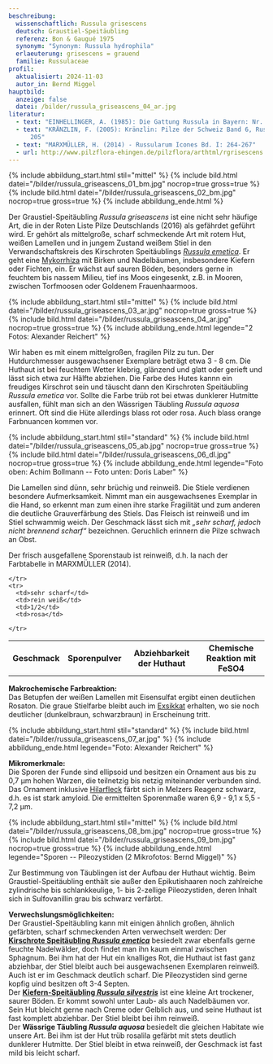 ```yaml
---
beschreibung:
  wissenschaftlich: Russula grisescens
  deutsch: Graustiel-Speitäubling
  referenz: Bon & Gaugué 1975
  synonym: "Synonym: Russula hydrophila"
  erlaeuterung: grisescens = grauend
  familie: Russulaceae
profil:
  aktualisiert: 2024-11-03
  autor_in: Bernd Miggel
hauptbild:
  anzeige: false
  datei: /bilder/russula_griseascens_04_ar.jpg
literatur:
  - text: "EINHELLINGER, A. (1985): Die Gattung Russula in Bayern: Nr. 51"
  - text: "KRÄNZLIN, F. (2005): Kränzlin: Pilze der Schweiz Band 6, Russulaceae: Nr.
      205"
  - text: "MARXMÜLLER, H. (2014) - Russularum Icones Bd. I: 264-267"
  - url: http://www.pilzflora-ehingen.de/pilzflora/arthtml/rgrisescens.php
---
```

{% include abbildung_start.html stil="mittel" %}
{% include bild.html datei="/bilder/russula_griseascens_01_bm.jpg" nocrop=true gross=true %}
{% include bild.html datei="/bilder/russula_griseascens_02_bm.jpg" nocrop=true gross=true %}
{% include abbildung_ende.html %}

Der Graustiel-Speitäubling *Russula griseascens* ist eine nicht sehr häufige Art, die in der Roten Liste Pilze Deutschlands (2016) als gefährdet geführt wird. Er gehört als mittelgroße, scharf schmeckende Art mit rotem Hut, weißen Lamellen und in jungem Zustand weißem Stiel in den Verwandschaftskreis des Kirschroten Speitäublings *[Russula emetica](/pilze/russula-emetica-kirschroter-speitäubling)*. Er geht eine [Mykorrhiza](Mykorrhiza "Glossar") mit Birken und Nadelbäumen, insbesondere Kiefern oder Fichten, ein. Er wächst auf sauren Böden, besonders gerne in feuchtem bis nassem Milieu, tief ins Moos eingesenkt, z.B. in Mooren, zwischen Torfmoosen oder Goldenem Frauenhaarmoos.

{% include abbildung_start.html stil="mittel" %}
{% include bild.html datei="/bilder/russula_griseascens_03_ar.jpg" nocrop=true gross=true %}
{% include bild.html datei="/bilder/russula_griseascens_04_ar.jpg" nocrop=true gross=true %}
{% include abbildung_ende.html legende="2 Fotos: Alexander Reichert" %}

Wir haben es mit einem mittelgroßen, fragilen Pilz zu tun. Der Hutdurchmesser ausgewachsener Exemplare beträgt etwa 3 - 8 cm. Die Huthaut ist bei feuchtem Wetter klebrig, glänzend und glatt oder gerieft und lässt sich etwa zur Hälfte abziehen. Die Farbe des Hutes kannn ein freudiges Kirschrot sein und täuscht dann den Kirschroten Speitäubling *Russula emetica* vor. Sollte die Farbe trüb rot bei etwas dunklerer Hutmitte ausfallen, fühlt man sich an den Wässrigen Täubling *Russula aquosa* erinnert. Oft sind die Hüte allerdings blass rot oder rosa. Auch blass orange Farbnuancen kommen vor.

{% include abbildung_start.html stil="standard" %}
{% include bild.html datei="/bilder/russula_griseascens_05_ab.jpg" nocrop=true gross=true %}
{% include bild.html datei="/bilder/russula_griseascens_06_dl.jpg" nocrop=true gross=true %}
{% include abbildung_ende.html legende="Foto oben: Achim Bollmann -- Foto unten: Doris Laber" %}

Die Lamellen sind dünn, sehr brüchig und reinweiß. Die Stiele verdienen besondere Aufmerksamkeit. Nimmt man ein ausgewachsenes Exemplar in die Hand, so erkennt man zum einen ihre starke Fragilität und zum anderen die deutliche Grauverfärbung des Stiels. Das Fleisch ist reinweiß und im Stiel schwammig weich. Der Geschmack lässt sich mit *„sehr scharf, jedoch nicht brennend scharf“* bezeichnen. Geruchlich erinnern die Pilze schwach an Obst.

Der frisch ausgefallene Sporenstaub ist reinweiß, d.h. Ia nach der Farbtabelle in MARXMÜLLER (2014).

<div class="table-responsive">
  <table class="table taeubling">
    <tr>
      <th rowspan="2">Geschmack</th>
      <th rowspan="2">Sporenpulver</th>
      <th rowspan="2">Abziehbarkeit der Huthaut</th>
      <th colspan="3" class="text-center">Chemische Reaktion mit FeSO4</th>
    </tr>
    <tr>
      
      
    </tr>
    <tr>
      <td>sehr scharf</td>
      <td>rein weiß</td>
      <td>1/2</td>
      <td>rosa</td>
       
    </tr>
  </table>
</div>

**Makrochemische Farbreaktion:**\
Das Betupfen der weißen Lamellen mit Eisensulfat ergibt einen deutlichen Rosaton. Die graue Stielfarbe bleibt auch im [Exsikkat](Exsikkat "Glossar") erhalten, wo sie noch deutlicher (dunkelbraun, schwarzbraun) in Erscheinung tritt.

{% include abbildung_start.html stil="standard" %}
{% include bild.html datei="/bilder/russula_griseascens_07_ar.jpg" %}
{% include abbildung_ende.html legende="Foto: Alexander Reichert" %}

**Mikromerkmale:**\
Die Sporen der Funde sind ellipsoid und besitzen ein Ornament aus bis zu 0,7 µm hohen Warzen, die teilnetzig bis netzig miteinander verbunden sind. Das Ornament inklusive [Hilarfleck](Hilarfleck "Glossar") färbt sich in Melzers Reagenz schwarz, d.h. es ist stark amyloid. Die ermittelten Sporenmaße waren 6,9 - 9,1 x 5,5 - 7,2 µm.

{% include abbildung_start.html stil="mittel" %}
{% include bild.html datei="/bilder/russula_griseascens_08_bm.jpg" nocrop=true gross=true %}
{% include bild.html datei="/bilder/russula_griseascens_09_bm.jpg" nocrop=true gross=true %}
{% include abbildung_ende.html legende="Sporen -- Pileozystiden (2 Mikrofotos: Bernd Miggel)" %}

Zur Bestimmung von Täublingen ist der Aufbau der Huthaut wichtig. Beim Graustiel-Speitäubling enthält sie außer den Epikutishaaren noch zahlreiche zylindrische bis schlankkeulige, 1- bis 2-zellige Pileozystiden, deren Inhalt sich in Sulfovanillin grau bis schwarz verfärbt.

**Verwechslungsmöglichkeiten:**\
Der Graustiel-Speitäubling kann mit einigen ähnlich großen, ähnlich gefärbten, scharf schmeckenden Arten verwechselt werden:
Der **[Kirschrote Speitäubling *Russula emetica*](/pilze/russula-emetica-kirschroter-speitäubling)** besiedelt zwar ebenfalls gerne feuchte Nadelwälder, doch findet man ihn kaum einmal zwischen Sphagnum. Bei ihm hat der Hut ein knalliges Rot, die Huthaut ist fast ganz abziehbar, der Stiel bleibt auch bei ausgewachsenen Exemplaren reinweiß. Auch ist er im Geschmack deutlich scharf. Die Pileozystiden sind gerne kopfig uind besitzen oft 3-4 Septen.\
Der **[Kiefern-Speitäubling *Russula silvestris*](/pilze/russula-silvestris-kiefern-speitäubling)** ist eine kleine Art trockener, saurer Böden. Er kommt sowohl unter Laub- als auch Nadelbäumen vor. Sein Hut bleicht gerne nach Creme oder Gelblich aus, und seine Huthaut ist fast komplett abziehbar. Der Stiel bleibt bei ihm reinweiß.\
Der **Wässrige Täubling *Russula aquosa*** besiedelt die gleichen Habitate wie unsere Art. Bei ihm ist der Hut trüb rosalila gefärbt mit stets deutlich dunklerer Hutmitte. Der Stiel bleibt in etwa reinweiß, der Geschmack ist fast mild bis leicht scharf.
